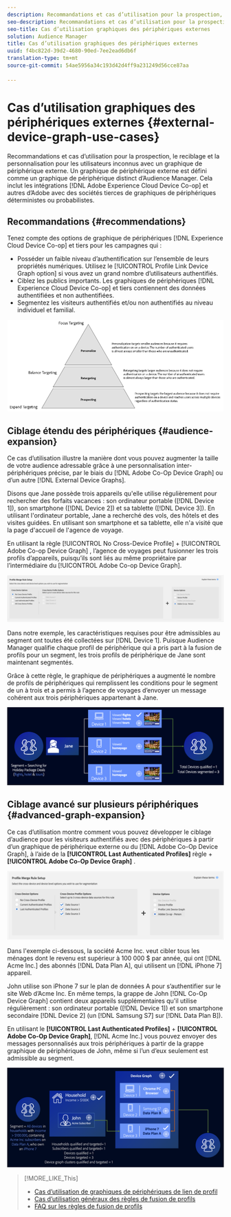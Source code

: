 ```yaml
---
description: Recommandations et cas d’utilisation pour la prospection, le reciblage et la personnalisation pour les utilisateurs inconnus avec un graphique de périphérique externe. Un graphique de périphérique externe est défini comme un graphique de périphérique distinct d’Audience Manager. Cela inclut Adobe Experience Cloud Device Co-op et d’autres intégrations d’Adobe avec des sociétés tierces de graphes de périphériques déterministes ou probabilistes.
seo-description: Recommandations et cas d’utilisation pour la prospection, le reciblage et la personnalisation pour les utilisateurs inconnus avec un graphique de périphérique externe. Un graphique de périphérique externe est défini comme un graphique de périphérique distinct d’Audience Manager. Cela inclut Adobe Experience Cloud Device Co-op et d’autres intégrations d’Adobe avec des sociétés tierces de graphes de périphériques déterministes ou probabilistes.
seo-title: Cas d’utilisation graphiques des périphériques externes
solution: Audience Manager
title: Cas d’utilisation graphiques des périphériques externes
uuid: f4bc822d-39d2-4680-90ed-7ee2ead6db6f
translation-type: tm+mt
source-git-commit: 54ae5956a34c193d42d4ff9a231249d56cce87aa

---
```



# Cas d’utilisation graphiques des périphériques externes {#external-device-graph-use-cases}

Recommandations et cas d’utilisation pour la prospection, le reciblage et la personnalisation pour les utilisateurs inconnus avec un graphique de périphérique externe. Un graphique de périphérique externe est défini comme un graphique de périphérique distinct d’Audience Manager. Cela inclut les intégrations [!DNL Adobe Experience Cloud Device Co-op] et autres d’Adobe avec des sociétés tierces de graphiques de périphériques déterministes ou probabilistes.

## Recommandations {#recommendations}

Tenez compte des options de graphique de périphériques [!DNL Experience Cloud Device Co-op] et tiers pour les campagnes qui :

* Posséder un faible niveau d’authentification sur l’ensemble de leurs propriétés numériques. Utilisez le [!UICONTROL Profile Link Device Graph option] si vous avez un grand nombre d’utilisateurs authentifiés.
* Ciblez les publics importants. Les graphiques de périphériques [!DNL Experience Cloud Device Co-op] et tiers contiennent des données authentifiées et non authentifiées.
* Segmentez les visiteurs authentifiés et/ou non authentifiés au niveau individuel et familial.

![](assets/merge-rule-triangle1.png)
<!-- 
## Prospecting/Branding Use Case {#prospecting-branding-use-cases}

A branding campaign is designed to reach as many people as possible. It places few limits on segment qualification. But, these campaigns can waste budget and impressions by constantly targeting people who see your content multiple times and don't convert. A [!UICONTROL Profile Merge] rule that uses the [!DNL Device Co-op] or third-party option can help you create an efficient branding campaign. For example, you can add these unknown users to a "not in-market" segment after seeing them across multiple devices for your set frequency cap.

<table id="table_00F6EED172574E80A38CADA8A92A23B1"> 
 <thead> 
  <tr> 
   <th colname="col1" class="entry"> Use Case </th> 
   <th colname="col2" class="entry"> Description </th> 
  </tr> 
 </thead>
 <tbody> 
  <tr> 
   <td colname="col1"> <p> <b>Conditions</b> </p> </td> 
   <td colname="col2">This use case assumes these conditions: <p> 
     <ul id="ul_F5CA7EE525774F7EBA5FBB5F94E4EDC8"> 
      <li id="li_81AE304924724146A24FAB5B6533AD8E">You want to deliver a maximum of 10 impressions to an anonymous user for a specific ad campaign. </li> 
      <li id="li_E371F989735245B0B82433DE240D56D0">A user has 4 devices and may or may not have authenticated on your site. </li> 
      <li id="li_9231ABE15CA249E6B79D8BF0E511FD33">An anonymous user sees the ad a total of 10 times while browsing in an unauthenticated state on their current device and 3 devices linked to the current device by an external device graph. </li> 
      <li id="li_8C276C07019C49EFA3A0D0D54CF73C31">You have defined an <span class="keyword"> Audience Manager</span> segment to qualify anonymous users after they have seen 10 impressions. </li> 
     </ul> </p> </td> 
  </tr> 
  <tr> 
   <td colname="col1"> <p> <b>Results</b> </p> </td> 
   <td colname="col2"> <p>Given these conditions, <span class="keyword"> Audience Manager</span>: </p> <p> 
     <ul id="ul_8E988B1005324526BC6DC6637BBACCFB"> 
      <li id="li_C9DD546754914BACB8F4C92C7D4ED70E">Merges the anonymous, unauthenticated activity collected from the current device and the 3 devices linked by the external device graph (the ad impressions from each device). </li> 
      <li id="li_FB55CB9116074525BA30FF062D1136AE">Evaluates the unauthenticated user for segment qualification based on a combination of anonymous activity across all 3 devices linked by the external device graph and the current device. </li> 
      <li id="li_B28EB32F718145A7ABBDAC0AF75E2AFC">Sends the segment to any real-time destination for use as a suppression segment on the current device and all 3 devices linked by the external device graph. </li> 
     </ul> </p> </td> 
  </tr> 
 </tbody> 
</table>

## Retargeting or Site Personalization Use Case {#retargeting-use-case}

These strategies are designed to bring an unauthenticated or unknown user back to your site or personalize their browsing experience while they're on-site.

<table id="table_0EE2052AA3E744B3B76036FC06B5A453"> 
 <thead> 
  <tr> 
   <th colname="col1" class="entry"> Use Case </th> 
   <th colname="col2" class="entry"> Description </th> 
  </tr> 
 </thead>
 <tbody> 
  <tr> 
   <td colname="col1"> <p> <b>Conditions</b> </p> </td> 
   <td colname="col2">This use case assumes these conditions: <p> 
     <ul id="ul_FD0B869B4AF3453FAEC9BA3A45ABF039"> 
      <li id="li_8E30BAED42E94AB3B81FCB1C7464E5FC">You want to deliver a personalized on-site and/or off-site experience to an anonymous user based on their activity on your site while in an unauthenticated state. </li> 
      <li id="li_3DBE53BA94324F1BA1C52A37AD4E426C">A user has multiple devices and may or may not have authenticated to your site. </li> 
      <li id="li_F867AFBDC1A54CD6A68AB0EC196E27C9">A user views multiple pages on your site while browsing in an unauthenticated state on their current device and 3 other devices linked by an external device graph. </li> 
      <li id="li_7E35D77949CE4E69BD51655AA4C40BEE">You have defined an <span class="keyword"> Audience Manager</span> segment to qualify users after they have viewed multiple pages on your site while browsing in an unauthenticated state.</li>
     </ul> </p> </td> 
  </tr> 
  <tr> 
   <td colname="col1"> <p> <b>Results</b> </p> </td> 
   <td colname="col2"> <p>Given these conditions, <span class="wintitle"> Audience Manager</span>: </p> <p> 
     <ul id="ul_301339426B0643B295DC5B17E1939CFB"> 
      <li id="li_7E8BC3B179804F4A929497DE81E76911">Merges the anonymous, unauthenticated activity collected from the current devices and the 3 devices linked by the external device graph (the multiple page views from each device). </li> 
      <li id="li_803EFD58AA124A5BBC8279C4DC695544">Evaluates the unauthenticated user for segment qualification based on a combination of anonymous activity across all 3 devices linked by the external device graph and the current device. </li> 
      <li id="li_98D749268CC5456CBC9CF3BF5EB91BA8">Sends the segment to any real-time destination to deliver a personalized on-site and/or off-site experience across the current device and all 3 devices linked by the external device graph. </li>
     </ul> </p> </td>
  </tr>
 </tbody>
</table> -->

## Ciblage étendu des périphériques {#audience-expansion}

Ce cas d’utilisation illustre la manière dont vous pouvez augmenter la taille de votre audience adressable grâce à une personnalisation inter-périphériques précise, par le biais du [!DNL Adobe Co-Op Device Graph] ou d’un autre [!DNL External Device Graphs].

Disons que Jane possède trois appareils qu'elle utilise régulièrement pour rechercher des forfaits vacances : son ordinateur portable ([!DNL Device 1]), son smartphone ([!DNL Device 2]) et sa tablette ([!DNL Device 3]). En utilisant l'ordinateur portable, Jane a recherché des vols, des hôtels et des visites guidées. En utilisant son smartphone et sa tablette, elle n'a visité que la page d'accueil de l'agence de voyage.

En utilisant la règle [!UICONTROL No Cross-Device Profile] + [!UICONTROL Adobe Co-op Device Graph] , l’agence de voyages peut fusionner les trois profils d’appareils, puisqu’ils sont liés au même propriétaire par l’intermédiaire du [!UICONTROL Adobe Co-op Device Graph].

![audience-expansion-règle](assets/audience-expansion-rule.png)

Dans notre exemple, les caractéristiques requises pour être admissibles au segment ont toutes été collectées sur [!DNL Device 1]. Puisque Audience Manager qualifie chaque profil de périphérique qui a pris part à la fusion de profils pour un segment, les trois profils de périphérique de Jane sont maintenant segmentés.

Grâce à cette règle, le graphique de périphériques a augmenté le nombre de profils de périphériques qui remplissent les conditions pour le segment de un à trois et a permis à l’agence de voyages d’envoyer un message cohérent aux trois périphériques appartenant à Jane.

![audience-expansion](assets/audience-expansion.png)

## Ciblage avancé sur plusieurs périphériques {#advanced-graph-expansion}

Ce cas d’utilisation montre comment vous pouvez développer le ciblage d’audience pour les visiteurs authentifiés avec des périphériques à partir d’un graphique de périphérique externe ou du [!DNL Adobe Co-Op Device Graph], à l’aide de la **[!UICONTROL Last Authenticated Profiles]** règle + **[!UICONTROL Adobe Co-Op Device Graph]** .

![last-device-graph](assets/last-device-coop.png)

Dans l'exemple ci-dessous, la société Acme Inc. veut cibler tous les ménages dont le revenu est supérieur à 100 000 $ par année, qui ont [!DNL Acme Inc.] des abonnés [!DNL Data Plan A], qui utilisent un [!DNL iPhone 7] appareil.

John utilise son iPhone 7 sur le plan de données A pour s’authentifier sur le site Web d’Acme Inc. En même temps, la grappe de John [!DNL Co-Op Device Graph] contient deux appareils supplémentaires qu'il utilise régulièrement : son ordinateur portable ([!DNL Device 1]) et son smartphone secondaire [!DNL Device 2] (un [!DNL Samsung S7] sur [!DNL Data Plan B]).

En utilisant le **[!UICONTROL Last Authenticated Profiles]** + **[!UICONTROL Adobe Co-Op Device Graph]**, [!DNL Acme Inc.] vous pouvez envoyer des messages personnalisés aux trois périphériques à partir de la grappe graphique de périphériques de John, même si l’un d’eux seulement est admissible au segment.

![expansion-graphique-avancée](assets/advanced-device-graph-expansion.png)

>[!MORE_LIKE_This]
>
>* [Cas d’utilisation de graphiques de périphériques de lien de profil](profile-link-use-case.md)
>* [Cas d’utilisation généraux des règles de fusion de profils](merge-rule-targeting-options.md)
>* [FAQ sur les règles de fusion de profils](../../faq/faq-profile-merge.md)

